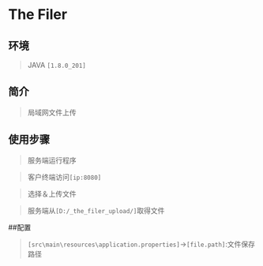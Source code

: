 # The Filer

## 环境
> JAVA `[1.8.0_201]`

## 简介

> 局域网文件上传

## 使用步骤

> 服务端运行程序

> 客户终端访问`[ip:8080]`

> 选择＆上传文件

> 服务端从`[D:/_the_filer_upload/]`取得文件

##配置

>`[src\main\resources\application.properties]`->`[file.path]`:文件保存路径 
